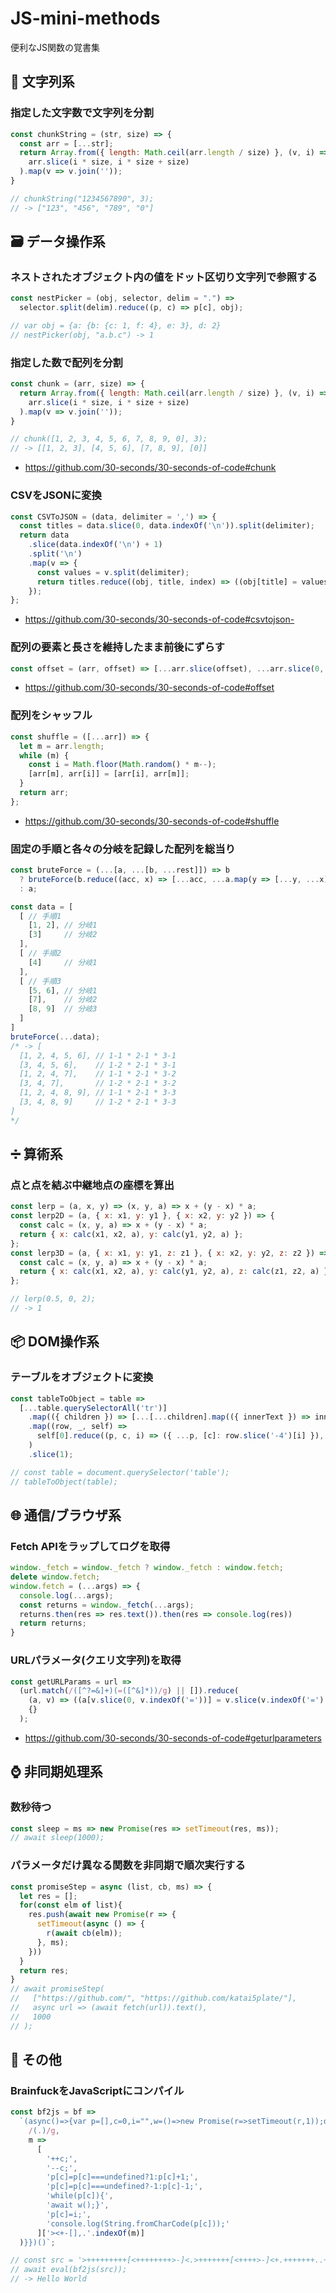 # JS-mini-methods
便利なJS関数の覚書集

## 📜 文字列系
### 指定した文字数で文字列を分割
```js
const chunkString = (str, size) => {
  const arr = [...str];
  return Array.from({ length: Math.ceil(arr.length / size) }, (v, i) =>
    arr.slice(i * size, i * size + size)
  ).map(v => v.join(''));
}

// chunkString("1234567890", 3); 
// -> ["123", "456", "789", "0"]
```
## 🗃️ データ操作系
### ネストされたオブジェクト内の値をドット区切り文字列で参照する
```js
const nestPicker = (obj, selector, delim = ".") =>
  selector.split(delim).reduce((p, c) => p[c], obj);

// var obj = {a: {b: {c: 1, f: 4}, e: 3}, d: 2}
// nestPicker(obj, "a.b.c") -> 1
```
### 指定した数で配列を分割
```js
const chunk = (arr, size) => {
  return Array.from({ length: Math.ceil(arr.length / size) }, (v, i) =>
    arr.slice(i * size, i * size + size)
  ).map(v => v.join(''));
}

// chunk([1, 2, 3, 4, 5, 6, 7, 8, 9, 0], 3); 
// -> [[1, 2, 3], [4, 5, 6], [7, 8, 9], [0]]
```
- https://github.com/30-seconds/30-seconds-of-code#chunk
### CSVをJSONに変換
```js
const CSVToJSON = (data, delimiter = ',') => {
  const titles = data.slice(0, data.indexOf('\n')).split(delimiter);
  return data
    .slice(data.indexOf('\n') + 1)
    .split('\n')
    .map(v => {
      const values = v.split(delimiter);
      return titles.reduce((obj, title, index) => ((obj[title] = values[index]), obj), {});
    });
};
```
- https://github.com/30-seconds/30-seconds-of-code#csvtojson-
### 配列の要素と長さを維持したまま前後にずらす
```js
const offset = (arr, offset) => [...arr.slice(offset), ...arr.slice(0, offset)];
```
- https://github.com/30-seconds/30-seconds-of-code#offset
### 配列をシャッフル
```js
const shuffle = ([...arr]) => {
  let m = arr.length;
  while (m) {
    const i = Math.floor(Math.random() * m--);
    [arr[m], arr[i]] = [arr[i], arr[m]];
  }
  return arr;
};
```
- https://github.com/30-seconds/30-seconds-of-code#shuffle
### 固定の手順と各々の分岐を記録した配列を総当り
```js
const bruteForce = (...[a, ...[b, ...rest]]) => b
  ? bruteForce(b.reduce((acc, x) => [...acc, ...a.map(y => [...y, ...x])], []), ...rest)
  : a;
```
```js
const data = [
  [ // 手順1
    [1, 2], // 分岐1
    [3]     // 分岐2
  ],
  [ // 手順2
    [4]     // 分岐1
  ],
  [ // 手順3
    [5, 6], // 分岐1
    [7],    // 分岐2
    [8, 9]  // 分岐3
  ]
]
bruteForce(...data);
/* -> [
  [1, 2, 4, 5, 6], // 1-1 * 2-1 * 3-1
  [3, 4, 5, 6],    // 1-2 * 2-1 * 3-1
  [1, 2, 4, 7],    // 1-1 * 2-1 * 3-2
  [3, 4, 7],       // 1-2 * 2-1 * 3-2
  [1, 2, 4, 8, 9], // 1-1 * 2-1 * 3-3
  [3, 4, 8, 9]     // 1-2 * 2-1 * 3-3
]
*/
```
## ➗ 算術系
### 点と点を結ぶ中継地点の座標を算出
```js
const lerp = (a, x, y) => (x, y, a) => x + (y - x) * a;
const lerp2D = (a, { x: x1, y: y1 }, { x: x2, y: y2 }) => {
  const calc = (x, y, a) => x + (y - x) * a;
  return { x: calc(x1, x2, a), y: calc(y1, y2, a) };
};
const lerp3D = (a, { x: x1, y: y1, z: z1 }, { x: x2, y: y2, z: z2 }) => {
  const calc = (x, y, a) => x + (y - x) * a;
  return { x: calc(x1, x2, a), y: calc(y1, y2, a), z: calc(z1, z2, a) };
};

// lerp(0.5, 0, 2);
// -> 1
```
## 📦 DOM操作系
### テーブルをオブジェクトに変換
```js
const tableToObject = table =>
  [...table.querySelectorAll('tr')]
    .map(({ children }) => [...[...children].map(({ innerText }) => innerText)])
    .map((row, _, self) =>
      self[0].reduce((p, c, i) => ({ ...p, [c]: row.slice('-4')[i] }), {})
    )
    .slice(1);

// const table = document.querySelector('table');
// tableToObject(table);
```
## 🌐 通信/ブラウザ系
### Fetch APIをラップしてログを取得
```js
window._fetch = window._fetch ? window._fetch : window.fetch;
delete window.fetch;
window.fetch = (...args) => {
  console.log(...args);
  const returns = window._fetch(...args);
  returns.then(res => res.text()).then(res => console.log(res))
  return returns;
}
```
### URLパラメータ(クエリ文字列)を取得
```js
const getURLParams = url =>
  (url.match(/([^?=&]+)(=([^&]*))/g) || []).reduce(
    (a, v) => ((a[v.slice(0, v.indexOf('='))] = v.slice(v.indexOf('=') + 1)), a),
    {}
  );
```
- https://github.com/30-seconds/30-seconds-of-code#geturlparameters
## ⌚ 非同期処理系
### 数秒待つ
```js
const sleep = ms => new Promise(res => setTimeout(res, ms));
// await sleep(1000);
```
### パラメータだけ異なる関数を非同期で順次実行する
```js
const promiseStep = async (list, cb, ms) => {
  let res = [];
  for(const elm of list){
    res.push(await new Promise(r => {
      setTimeout(async () => {
        r(await cb(elm));
      }, ms);
    }))
  }
  return res;
}
// await promiseStep(
//   ["https://github.com/", "https://github.com/katai5plate/"],
//   async url => (await fetch(url)).text(),
//   1000
// );
```
## 🔧 その他
### BrainfuckをJavaScriptにコンパイル
```js
const bf2js = bf =>
  `(async()=>{var p=[],c=0,i="",w=()=>new Promise(r=>setTimeout(r,1));document.onkeydown=e=>i=e.key.charCodeAt();${bf.replace(
    /(.)/g,
    m =>
      [
        '++c;',
        '--c;',
        'p[c]=p[c]===undefined?1:p[c]+1;',
        'p[c]=p[c]===undefined?-1:p[c]-1;',
        'while(p[c]){',
        'await w();}',
        'p[c]=i;',
        'console.log(String.fromCharCode(p[c]));'
      ]['><+-[],.'.indexOf(m)]
  )}})()`;

// const src = '>+++++++++[<++++++++>-]<.>+++++++[<++++>-]<+.+++++++..+++.[-]>++++++++[<++++>-]<.>+++++++++++[<+++++>-]<.>++++++++[<+++>-]<.+++.------.--------.[-]>++++++++[<++++>-]<+.[-]++++++++++.';
// await eval(bf2js(src));
// -> Hello World
```
